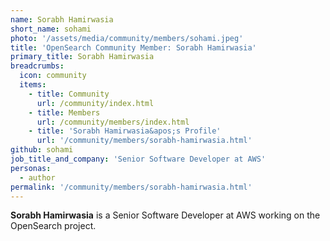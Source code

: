 ```yaml
---
name: Sorabh Hamirwasia
short_name: sohami
photo: '/assets/media/community/members/sohami.jpeg'
title: 'OpenSearch Community Member: Sorabh Hamirwasia'
primary_title: Sorabh Hamirwasia
breadcrumbs:
  icon: community
  items:
    - title: Community
      url: /community/index.html
    - title: Members
      url: /community/members/index.html
    - title: 'Sorabh Hamirwasia&apos;s Profile'
      url: '/community/members/sorabh-hamirwasia.html'
github: sohami
job_title_and_company: 'Senior Software Developer at AWS'
personas:
  - author
permalink: '/community/members/sorabh-hamirwasia.html'
---
```


**Sorabh Hamirwasia** is a Senior Software Developer at AWS working on the OpenSearch project.
